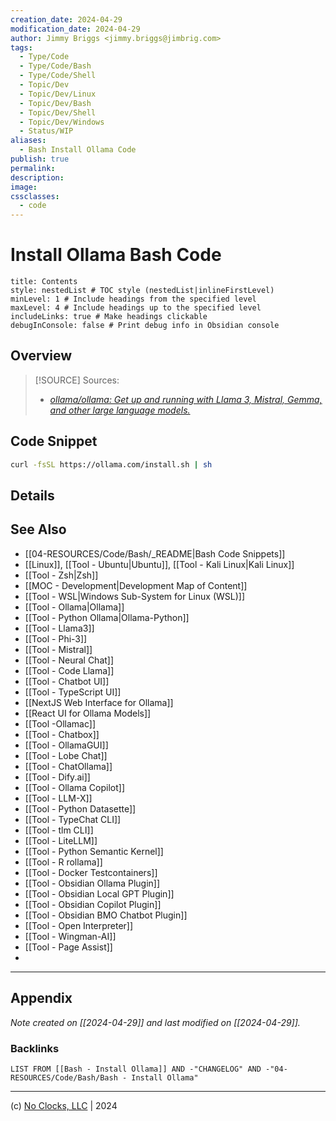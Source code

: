 ```yaml
---
creation_date: 2024-04-29
modification_date: 2024-04-29
author: Jimmy Briggs <jimmy.briggs@jimbrig.com>
tags:
  - Type/Code
  - Type/Code/Bash
  - Type/Code/Shell
  - Topic/Dev
  - Topic/Dev/Linux
  - Topic/Dev/Bash
  - Topic/Dev/Shell
  - Topic/Dev/Windows
  - Status/WIP
aliases:
  - Bash Install Ollama Code
publish: true
permalink:
description:
image:
cssclasses:
  - code
---
```


# Install Ollama Bash Code

```table-of-contents
title: Contents 
style: nestedList # TOC style (nestedList|inlineFirstLevel)
minLevel: 1 # Include headings from the specified level
maxLevel: 4 # Include headings up to the specified level
includeLinks: true # Make headings clickable
debugInConsole: false # Print debug info in Obsidian console
```

## Overview

> [!SOURCE] Sources:
> - *[ollama/ollama: Get up and running with Llama 3, Mistral, Gemma, and other large language models.](https://github.com/ollama/ollama)*

## Code Snippet

```bash
curl -fsSL https://ollama.com/install.sh | sh
```

## Details



## See Also

- [[04-RESOURCES/Code/Bash/_README|Bash Code Snippets]]
- [[Linux]], [[Tool - Ubuntu|Ubuntu]], [[Tool - Kali Linux|Kali Linux]]
- [[Tool - Zsh|Zsh]]
- [[MOC - Development|Development Map of Content]]
- [[Tool - WSL|Windows Sub-System for Linux (WSL)]]
- [[Tool - Ollama|Ollama]]
- [[Tool - Python Ollama|Ollama-Python]]
- [[Tool - Llama3]]
- [[Tool - Phi-3]]
- [[Tool - Mistral]]
- [[Tool - Neural Chat]]
- [[Tool - Code Llama]]
- [[Tool - Chatbot UI]]
- [[Tool - TypeScript UI]]
- [[NextJS Web Interface for Ollama]]
- [[React UI for Ollama Models]]
- [[Tool -Ollamac]]
- [[Tool - Chatbox]]
- [[Tool - OllamaGUI]]
- [[Tool - Lobe Chat]]
- [[Tool - ChatOllama]]
- [[Tool - Dify.ai]]
- [[Tool - Ollama Copilot]]
- [[Tool - LLM-X]]
- [[Tool - Python Datasette]]
- [[Tool - TypeChat CLI]]
- [[Tool - tlm CLI]]
- [[Tool - LiteLLM]]
- [[Tool - Python Semantic Kernel]]
- [[Tool - R rollama]]
- [[Tool - Docker Testcontainers]]
- [[Tool - Obsidian Ollama Plugin]]
- [[Tool - Obsidian Local GPT Plugin]]
- [[Tool - Obsidian Copilot Plugin]]
- [[Tool - Obsidian BMO Chatbot Plugin]]
- [[Tool - Open Interpreter]]
- [[Tool - Wingman-AI]]
- [[Tool - Page Assist]]
- 

***

## Appendix

*Note created on [[2024-04-29]] and last modified on [[2024-04-29]].*

### Backlinks

```dataview
LIST FROM [[Bash - Install Ollama]] AND -"CHANGELOG" AND -"04-RESOURCES/Code/Bash/Bash - Install Ollama"
```

***

(c) [No Clocks, LLC](https://github.com/noclocks) | 2024